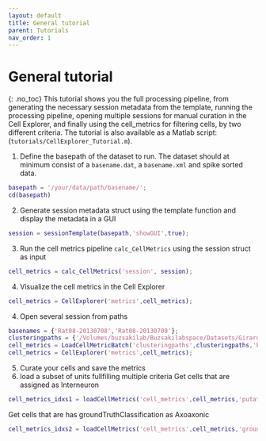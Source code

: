 ```yaml
---
layout: default
title: General tutorial
parent: Tutorials
nav_order: 1
---
```

# General tutorial
{: .no_toc}
This tutorial shows you the full processing pipeline, from generating the necessary session metadata from the template, running the processing pipeline, opening multiple sessions for manual curation in the Cell Explorer, and finally using the cell_metrics for filtering cells, by two different criteria. The tutorial is also available as a Matlab script: (`tutorials/CellExplorer_Tutorial.m`).

1. Define the basepath of the dataset to run. The dataset should at minimum consist of a `basename.dat`, a `basename.xml` and spike sorted data.
```m
basepath = '/your/data/path/basename/';
cd(basepath)
```
2. Generate session metadata struct using the template function and display the metadata in a GUI
```m
session = sessionTemplate(basepath,'showGUI',true);
```
3. Run the cell metrics pipeline `calc_CellMetrics` using the session struct as input
```m
cell_metrics = calc_CellMetrics('session', session);
```
4. Visualize the cell metrics in the Cell Explorer
```m
cell_metrics = CellExplorer('metrics',cell_metrics); 
```
4. Open several session from paths
```m
basenames = {'Rat08-20130708','Rat08-20130709'};
clusteringpaths = {'/Volumes/buzsakilab/Buzsakilabspace/Datasets/GirardeauG/Rat08/Rat08-20130708','/Volumes/buzsakilab/Buzsakilabspace/Datasets/GirardeauG/Rat08/Rat08-20130709'};
cell_metrics = LoadCellMetricBatch('clusteringpaths',clusteringpaths,'basenames',basenames);
cell_metrics = CellExplorer('metrics',cell_metrics);
```

5. Curate your cells and save the metrics 
6. load a subset of units fullfilling multiple criteria 
    Get cells that are assigned as Interneuron
```m
cell_metrics_idxs1 = loadCellMetrics('cell_metrics',cell_metrics,'putativeCellType',{'Interneuron'});
```
Get cells that are has groundTruthClassification as Axoaxonic
```m
cell_metrics_idxs2 = loadCellMetrics('cell_metrics',cell_metrics,'groundTruthClassification',{'Axoaxonic'});
```
